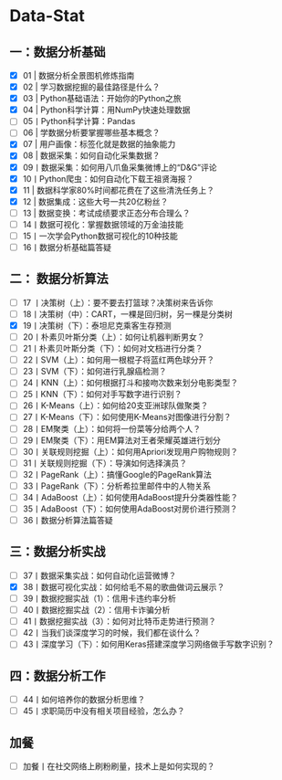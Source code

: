 # Data-Stat

## 一：数据分析基础

* [x] 01 | 数据分析全景图机修炼指南
* [x] 02 | 学习数据挖掘的最佳路径是什么？
* [x] 03 | Python基础语法：开始你的Python之旅
* [x] 04 | Python科学计算：用NumPy快速处理数据
* [ ] 05丨Python科学计算：Pandas
* [ ] 06 | 学数据分析要掌握哪些基本概念？
* [x] 07 | 用户画像：标签化就是数据的抽象能力
* [x] 08 | 数据采集：如何自动化采集数据？
* [x] 09丨数据采集：如何用八爪鱼采集微博上的“D&G”评论
* [x] 10丨Python爬虫：如何自动化下载王祖贤海报？
* [x] 11 | 数据科学家80%时间都花费在了这些清洗任务上？
* [x] 12 | 数据集成：这些大号一共20亿粉丝？
* [ ] 13 | 数据变换：考试成绩要求正态分布合理么？
* [ ] 14丨数据可视化：掌握数据领域的万金油技能
* [ ] 15丨一次学会Python数据可视化的10种技能
* [ ] 16丨数据分析基础篇答疑

## 二： 数据分析算法

* [ ] 17 丨决策树（上）：要不要去打篮球？决策树来告诉你
* [ ] 18丨决策树（中）：CART，一棵是回归树，另一棵是分类树
* [x] 19丨决策树（下）：泰坦尼克乘客生存预测
* [ ] 20丨朴素贝叶斯分类（上）：如何让机器判断男女？
* [ ] 21丨朴素贝叶斯分类（下）：如何对文档进行分类？
* [ ] 22丨SVM（上）：如何用一根棍子将蓝红两色球分开？
* [ ] 23丨SVM（下）：如何进行乳腺癌检测？
* [ ] 24丨KNN（上）：如何根据打斗和接吻次数来划分电影类型？
* [ ] 25丨KNN（下）：如何对手写数字进行识别？
* [ ] 26丨K-Means（上）：如何给20支亚洲球队做聚类？
* [ ] 27丨K-Means（下）：如何使用K-Means对图像进行分割？
* [ ] 28丨EM聚类（上）：如何将一份菜等分给两个人？
* [ ] 29丨EM聚类（下）：用EM算法对王者荣耀英雄进行划分
* [ ] 30丨关联规则挖掘（上）：如何用Apriori发现用户购物规则？
* [ ] 31丨关联规则挖掘（下）：导演如何选择演员？
* [ ] 32丨PageRank（上）：搞懂Google的PageRank算法
* [ ] 33丨PageRank（下）：分析希拉里邮件中的人物关系
* [ ] 34丨AdaBoost（上）：如何使用AdaBoost提升分类器性能？
* [ ] 35丨AdaBoost（下）：如何使用AdaBoost对房价进行预测？
* [ ] 36丨数据分析算法篇答疑

## 三：数据分析实战

* [ ] 37丨数据采集实战：如何自动化运营微博？
* [x] 38丨数据可视化实战：如何给毛不易的歌曲做词云展示？
* [ ] 39丨数据挖掘实战（1）：信用卡违约率分析
* [ ] 40丨数据挖掘实战（2）：信用卡诈骗分析
* [ ] 41丨数据挖掘实战（3）：如何对比特币走势进行预测？
* [ ] 42丨当我们谈深度学习的时候，我们都在谈什么？
* [ ] 43丨深度学习（下）：如何用Keras搭建深度学习网络做手写数字识别？

## 四：数据分析工作

* [ ] 44丨如何培养你的数据分析思维？
* [ ] 45丨求职简历中没有相关项目经验，怎么办？

## 加餐

* [ ] 加餐丨在社交网络上刷粉刷量，技术上是如何实现的？

